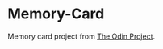 # Memory-Card
Memory card project from <a href="https://www.theodinproject.com/lessons/node-path-javascript-memory-card">The Odin Project</a>.

